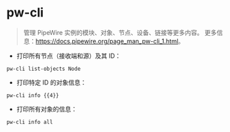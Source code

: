 # pw-cli

> 管理 PipeWire 实例的模块、对象、节点、设备、链接等更多内容。
> 更多信息：<https://docs.pipewire.org/page_man_pw-cli_1.html>。

- 打印所有节点（接收端和源）及其 ID：

`pw-cli list-objects Node`

- 打印特定 ID 的对象信息：

`pw-cli info {{4}}`

- 打印所有对象的信息：

`pw-cli info all`